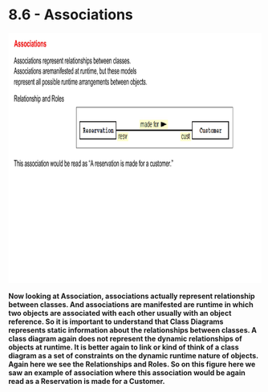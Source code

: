 # 8.6 - Associations

<img src="/images/08_06_01.jpg" width="800" height="500">

**Now looking at Association, associations actually represent relationship between classes. And associations are manifested are runtime in which two objects are associated with each other usually with an object reference. So it is important to understand that Class Diagrams represents static information about the relationships between classes. A class diagram again does not represent the dynamic relationships of objects at runtime. It is better again to link or kind of think of a class diagram as a set of constraints on the dynamic runtime nature of objects. Again here we see the Relationships and Roles. So on this figure here we saw an example of association where this association would be again read as a Reservation is made for a Customer.**


